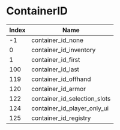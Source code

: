 # ContainerID

Index | Name
--- | ---
-1 | container_id_none
0 | container_id_inventory
1 | container_id_first
100 | container_id_last
119 | container_id_offhand
120 | container_id_armor
122 | container_id_selection_slots
124 | container_id_player_only_ui
125 | container_id_registry